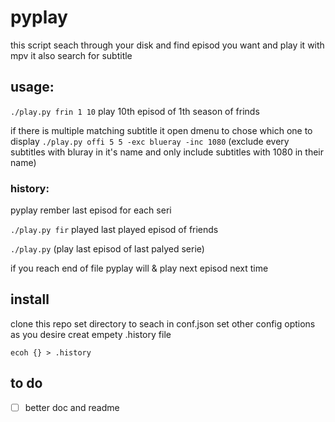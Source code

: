 # pyplay
this script seach through your disk and find episod you want and play it with mpv
it also search for subtitle 
## usage:
``./play.py frin 1 10``
play 10th episod of 1th season of frinds

if there is multiple matching subtitle it open dmenu to chose which one to display
``./play.py offi 5 5 -exc blueray -inc 1080`` 
(exclude every subtitles with bluray in it's name and only include subtitles with 1080 in their name)
### history:
pyplay rember last episod for each seri

``./play.py fir`` played last played episod of friends

``./play.py`` (play last episod of last palyed serie)

if you reach end of file pyplay will & play next episod next time
## install
clone this repo
set directory to seach in conf.json
set other config options as you desire
creat empety .history file

``ecoh {} > .history``
## to do
- [ ] better doc and readme
